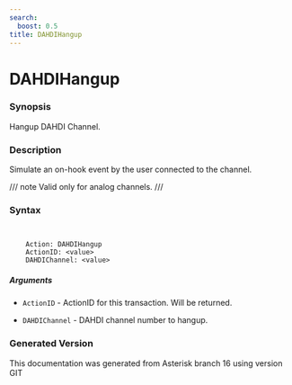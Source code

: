 ```yaml
---
search:
  boost: 0.5
title: DAHDIHangup
---
```


# DAHDIHangup

### Synopsis

Hangup DAHDI Channel.

### Description

Simulate an on-hook event by the user connected to the channel.<br>


/// note
Valid only for analog channels.
///


### Syntax


```


    Action: DAHDIHangup
    ActionID: <value>
    DAHDIChannel: <value>

```
##### Arguments


* `ActionID` - ActionID for this transaction. Will be returned.<br>

* `DAHDIChannel` - DAHDI channel number to hangup.<br>


### Generated Version

This documentation was generated from Asterisk branch 16 using version GIT 